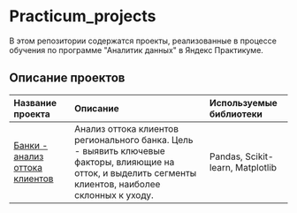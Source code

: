 # Practicum_projects
В этом репозитории содержатся проекты, реализованные в процессе обучения по программе "Аналитик данных" в Яндекс Практикуме.

## Описание проектов

| Название проекта                        | Описание                                                                                                             | Используемые библиотеки |
| :-------------------------------------- | :------------------------------------------------------------------------------------------------------------------- | :----------------------- |
| [Банки - анализ оттока клиентов](%D0%91%D0%B0%D0%BD%D0%BA%D0%B8%20-%20%D0%B0%D0%BD%D0%B0%D0%BB%D0%B8%D0%B7%20%D0%BE%D1%82%D1%82%D0%BE%D0%BA%D0%B0%20%D0%BA%D0%BB%D0%B8%D0%B5%D0%BD%D1%82%D0%BE%D0%B2/README.md) | Анализ оттока клиентов регионального банка. Цель - выявить ключевые факторы, влияющие на отток, и выделить сегменты клиентов, наиболее склонных к уходу. | Pandas, Scikit-learn, Matplotlib |
